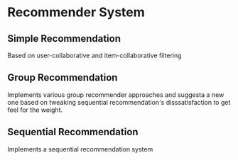 # Recommender System

## Simple Recommendation
Based on user-collaborative and item-collaborative filtering

## Group Recommendation
Implements various group recommender approaches and suggesta a new one based on tweaking sequential recommendation's disssatisfaction to get feel for the weight. 

## Sequential Recommendation
Implements a sequential recommendation system 
